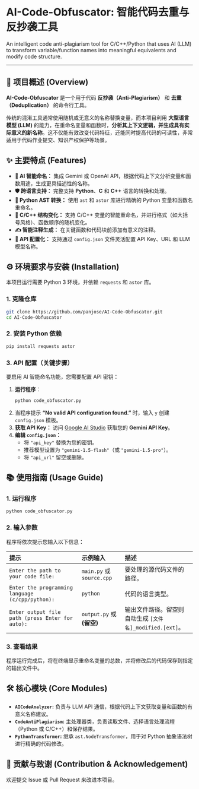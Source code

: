 # AI-Code-Obfuscator: 智能代码去重与反抄袭工具
An intelligent code anti-plagiarism tool for C/C++/Python that uses AI (LLM) to transform variable/function names into meaningful equivalents and modify code structure.

---

## 🚀 项目概述 (Overview)

**AI-Code-Obfuscator** 是一个用于代码 **反抄袭（Anti-Plagiarism）** 和 **去重（Deduplication）** 的命令行工具。

传统的混淆工具通常使用随机或无意义的名称替换变量，而本项目利用 **大型语言模型 (LLM)** 的能力，在重命名变量和函数时，**分析其上下文逻辑，并生成具有实际意义的新名称**。这不仅能有效改变代码特征，还能同时提高代码的可读性，非常适用于代码作业提交、知识产权保护等场景。

## ✨ 主要特点 (Features)

* **🧠 AI 智能命名：** 集成 Gemini 或 OpenAI API，根据代码上下文分析变量和函数用途，生成更具描述性的名称。
* **🛡️ 跨语言支持：** 完整支持 **Python**、**C** 和 **C++** 语言的转换和处理。
* **🐍 Python AST 转换：** 使用 `ast` 和 `astor` 库进行精确的 Python 变量和函数名重命名。
* **🧱 C/C++ 结构变化：** 支持 C/C++ 变量的智能重命名，并进行格式（如大括号风格）、函数顺序的随机变化。
* **✍️ 智能注释生成：** 在关键函数和代码块前添加有意义的注释。
* **🔑 API 配置化：** 支持通过 `config.json` 文件灵活配置 API Key、URL 和 LLM 模型名称。

## ⚙️ 环境要求与安装 (Installation)

本项目运行需要 Python 3 环境，并依赖 `requests` 和 `astor` 库。

### 1. 克隆仓库

```bash
git clone https://github.com/panjose/AI-Code-Obfuscator.git
cd AI-Code-Obfuscator
````

### 2\. 安装 Python 依赖

```bash
pip install requests astor
```

### 3\. API 配置（关键步骤）

要启用 AI 智能命名功能，您需要配置 API 密钥：

1.  **运行程序**：
    ```bash
    python code_obfuscator.py
    ```
2.  当程序提示 **“No valid API configuration found.”** 时，输入 `y` 创建 `config.json` 模板。
3.  **获取 API Key：** 访问 [Google AI Studio](https://makersuite.google.com/app/apikey) 获取您的 **Gemini API Key**。
4.  **编辑 `config.json`：**
      * 将 `"api_key"` 替换为您的密钥。
      * 推荐模型设置为 `"gemini-1.5-flash"`（或 `"gemini-1.5-pro"`）。
      * 将 `"api_url"` 留空或删除。

## 📚 使用指南 (Usage Guide)

### 1\. 运行程序

```bash
python code_obfuscator.py
```

### 2\. 输入参数

程序将依次提示您输入以下信息：

| 提示 | 示例输入 | 描述 |
| :--- | :--- | :--- |
| `Enter the path to your code file:` | `main.py` 或 `source.cpp` | 要处理的源代码文件的路径。 |
| `Enter the programming language (c/cpp/python):` | `python` | 代码的语言类型。 |
| `Enter output file path (press Enter for auto):` | `output.py` 或 **(留空)** | 输出文件路径。留空则自动生成 `[文件名]_modified.[ext]`。 |

### 3\. 查看结果

程序运行完成后，将在终端显示重命名变量的总数，并将修改后的代码保存到指定的输出文件中。

## 🛠️ 核心模块 (Core Modules)

  * **`AICodeAnalyzer`:** 负责与 LLM API 通信，根据代码上下文获取变量和函数的有意义名称建议。
  * **`CodeAntiPlagiarism`:** 主处理器类，负责读取文件、选择语言处理流程（Python 或 C/C++）和保存结果。
  * **`PythonTransformer`:** 继承 `ast.NodeTransformer`，用于对 Python 抽象语法树进行精确的代码修改。

## 🤝 贡献与致谢 (Contribution & Acknowledgement)

欢迎提交 Issue 或 Pull Request 来改进本项目。

